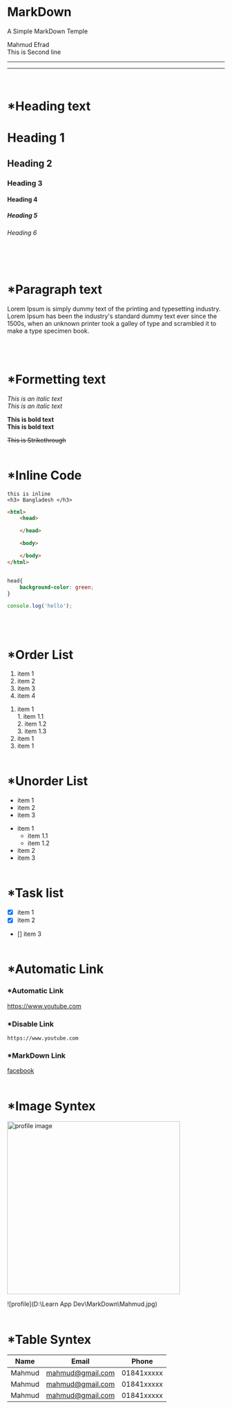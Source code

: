 # MarkDown
A Simple MarkDown Temple


<!-- markdown tutorial -->

<!-- markdown language uses html syntex -->


<!-- for line break we can use 'double space or <br>' -->
Mahmud Efrad  
This is Second line <br>


<!-- for horizontal rule we can use '<hr> or three highpen(---)' -->
---
<hr>
<br>

# *Heading text
<!-- for Heading we can use '<h1> or hash (#)' -->

# Heading 1
## Heading 2
### Heading 3
#### Heading 4
##### Heading 5
###### Heading 6
<br><br>


# *Paragraph text
<!-- for Paragraph we can use '<p>' -->

<p>Lorem Ipsum is simply dummy text of the printing and typesetting industry. Lorem Ipsum has been the industry's standard dummy text ever since the 1500s, when an unknown printer took a galley of type and scrambled it to make a type specimen book.</p>
<br><br>

# *Formetting text
<!-- for italic text we can use '<i></i> or under slash (_italic_)' -->
<i>This is an italic text</i>  
_This is an italic text_


<!-- for bold text we can use '<strong> or double under slash (__bold__) -->
<strong>This is bold text</strong>  
__This is bold text__


<!-- for strikethrough we can use double tilda (~~strikethrough~~) -->
~~This is Strikethrough~~
<br><br>


# *Inline Code
<!-- for one line inline code we can use backtick (`backtick`) -->
`this is inline`  
`<h3> Bangladesh </h3>`


<!-- for muliple line inline code we can use tripple backtick (``` backtick```) -->

```html
<html>
    <head>

    </head>

    <body>

    </body>
</html>
```

```css

head{
    background-color: green;
}

```

```javascript
console.log('hello');
```
<br><br>

# *Order List

<!-- for orderlist we can use '<ol> <li>order list</li><ol> or directly write 1,2,3 .....' -->
<ol>
    <li>item 1</li>
    <li>item 2</li>
    <li>item 3</li>
    <li>item 4</li>
</ol>

1. item 1  
       1. item 1.1  
       2. item 1.2  
       3. item 1.3  
2. item 1
3. item 1
<br><br>

# *Unorder List
<!-- for unorder list we can use '<ul> <li>order list</li><ul> or highpen (- item1)' -->
<ul>
    <li>item 1</li>
    <li>item 2</li>
    <li>item 3</li>
</ul>

- item 1
    - item 1.1
    - item 1.2
- item 2
- item 3
<br><br>


# *Task list
<!-- for task list we can use 'highpen and third bracket inside x (- [x] item1)' -->

- [x] item 1
- [x] item 2
- [] item 3
<br><br>


# *Automatic Link

### *Automatic Link

<!-- for automatic link we can use directly the 'Link' -->
https://www.youtube.com

### *Disable Link
<!-- for disable link we can use 'backtick (`link`)' -->
`https://www.youtube.com`

### *MarkDown Link
<!-- for MarkDown link we can use 'third bracket inside Title and first bracket inside link ([title](link))' -->  
[facebook](facebook.com)
<br><br>


# *Image Syntex
<!-- for Image we can use exclaimatory sign and third bracket inside alter text and first bracket inside imaage directory (![alt text](image)) -->
<img src="./Mahmud.jpg" width= "400" title= "profile image">

![profile](D:\Learn App Dev\MarkDown\Mahmud.jpg)
<br><br>


# *Table Syntex
| Name | Email | Phone |
|--- | ---| ---|
|Mahmud | mahmud@gmail.com | 01841xxxxx|
|Mahmud | mahmud@gmail.com | 01841xxxxx|
|Mahmud | mahmud@gmail.com | 01841xxxxx|






